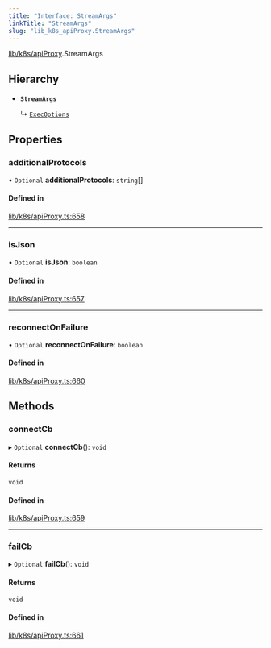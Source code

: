 ```yaml
---
title: "Interface: StreamArgs"
linkTitle: "StreamArgs"
slug: "lib_k8s_apiProxy.StreamArgs"
---
```


[lib/k8s/apiProxy](../modules/lib_k8s_apiProxy.md).StreamArgs

## Hierarchy

- **`StreamArgs`**

  ↳ [`ExecOptions`](lib_k8s_pod.ExecOptions.md)

## Properties

### additionalProtocols

• `Optional` **additionalProtocols**: `string`[]

#### Defined in

[lib/k8s/apiProxy.ts:658](https://github.com/kinvolk/headlamp/blob/16fcc2a7/frontend/src/lib/k8s/apiProxy.ts#L658)

___

### isJson

• `Optional` **isJson**: `boolean`

#### Defined in

[lib/k8s/apiProxy.ts:657](https://github.com/kinvolk/headlamp/blob/16fcc2a7/frontend/src/lib/k8s/apiProxy.ts#L657)

___

### reconnectOnFailure

• `Optional` **reconnectOnFailure**: `boolean`

#### Defined in

[lib/k8s/apiProxy.ts:660](https://github.com/kinvolk/headlamp/blob/16fcc2a7/frontend/src/lib/k8s/apiProxy.ts#L660)

## Methods

### connectCb

▸ `Optional` **connectCb**(): `void`

#### Returns

`void`

#### Defined in

[lib/k8s/apiProxy.ts:659](https://github.com/kinvolk/headlamp/blob/16fcc2a7/frontend/src/lib/k8s/apiProxy.ts#L659)

___

### failCb

▸ `Optional` **failCb**(): `void`

#### Returns

`void`

#### Defined in

[lib/k8s/apiProxy.ts:661](https://github.com/kinvolk/headlamp/blob/16fcc2a7/frontend/src/lib/k8s/apiProxy.ts#L661)
